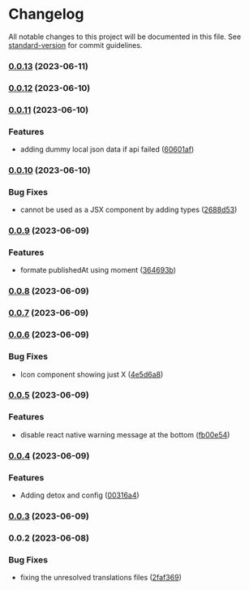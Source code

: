 # Changelog

All notable changes to this project will be documented in this file. See [standard-version](https://github.com/conventional-changelog/standard-version) for commit guidelines.

### [0.0.13](https://github.com/ahmedhegazydev/Newsfeed-react-native/compare/v0.0.12...v0.0.13) (2023-06-11)

### [0.0.12](https://github.com/ahmedhegazydev/Newsfeed-react-native/compare/v0.0.11...v0.0.12) (2023-06-10)

### [0.0.11](https://github.com/ahmedhegazydev/Newsfeed-react-native/compare/v0.0.10...v0.0.11) (2023-06-10)


### Features

* adding dummy local json data if api failed ([60601af](https://github.com/ahmedhegazydev/Newsfeed-react-native/commit/60601afae92f14bff736cd35a90b4b82b339dac5))

### [0.0.10](https://github.com/ahmedhegazydev/Newsfeed-react-native/compare/v0.0.9...v0.0.10) (2023-06-10)


### Bug Fixes

* cannot be used as a JSX component by adding types ([2688d53](https://github.com/ahmedhegazydev/Newsfeed-react-native/commit/2688d53339358706e17f9e069b451d0def133179))

### [0.0.9](https://github.com/ahmedhegazydev/Newsfeed-react-native/compare/v0.0.8...v0.0.9) (2023-06-09)


### Features

* formate publishedAt using moment ([364693b](https://github.com/ahmedhegazydev/Newsfeed-react-native/commit/364693bddde3c0355e8e9d67aaaecfff5684c074))

### [0.0.8](https://github.com/ahmedhegazydev/Newsfeed-react-native/compare/v0.0.7...v0.0.8) (2023-06-09)

### [0.0.7](https://github.com/ahmedhegazydev/Newsfeed-react-native/compare/v0.0.6...v0.0.7) (2023-06-09)

### [0.0.6](https://github.com/ahmedhegazydev/Newsfeed-react-native/compare/v0.0.5...v0.0.6) (2023-06-09)


### Bug Fixes

* Icon component showing just X ([4e5d6a8](https://github.com/ahmedhegazydev/Newsfeed-react-native/commit/4e5d6a84ae8dc7f030de0720fff91ac88a6b3bd5))

### [0.0.5](https://github.com/ahmedhegazydev/Newsfeed-react-native/compare/v0.0.4...v0.0.5) (2023-06-09)


### Features

* disable react native warning message at the bottom ([fb00e54](https://github.com/ahmedhegazydev/Newsfeed-react-native/commit/fb00e544580ed983e5c16f369f5365c3d4b0a911))

### [0.0.4](https://github.com/ahmedhegazydev/Newsfeed-react-native/compare/v0.0.3...v0.0.4) (2023-06-09)


### Features

* Adding detox and config ([00316a4](https://github.com/ahmedhegazydev/Newsfeed-react-native/commit/00316a4ffa41cc998781de71c71c2b5cb63d0429))

### [0.0.3](https://github.com/ahmedhegazydev/Newsfeed-react-native/compare/v0.0.2...v0.0.3) (2023-06-09)

### 0.0.2 (2023-06-08)


### Bug Fixes

* fixing the unresolved translations files ([2faf369](https://github.com/ahmedhegazydev/Newsfeed-react-native/commit/2faf36966ec7b36c6fbd2db01b5342dc28d488b7))
